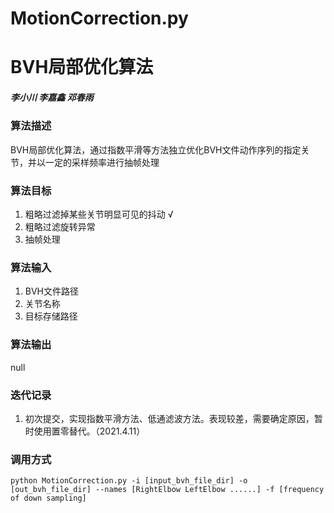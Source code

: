# MotionCorrection.py

# BVH局部优化算法
##### 李小川 李嘉鑫 邓春雨

### 算法描述
BVH局部优化算法，通过指数平滑等方法独立优化BVH文件动作序列的指定关节，并以一定的采样频率进行抽帧处理

### 算法目标
1. 粗略过滤掉某些关节明显可见的抖动  √
2. 粗略过滤旋转异常
3. 抽帧处理

### 算法输入
1. BVH文件路径
2. 关节名称
3. 目标存储路径

### 算法输出
null

### 迭代记录
1. 初次提交，实现指数平滑方法、低通滤波方法。表现较差，需要确定原因，暂时使用置零替代。（2021.4.11）

### 调用方式
`python MotionCorrection.py -i [input_bvh_file_dir] -o [out_bvh_file_dir] --names [RightElbow LeftElbow ......] -f [frequency of down sampling]`
  
  
   

   
